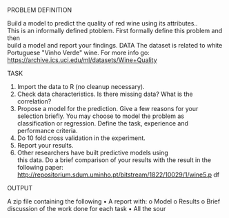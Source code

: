 PROBLEM	DEFINITION

Build	a	model to	predict	the	quality	of red wine using	its	attributes..	
This	is	an	informally	defined	ptoblem.	First	formally	define	this	problem	and	then	
build	a	model	and	report	your findings.
DATA
The	dataset is related	to	white	Portuguese	"Vinho	Verde"	wine.	For	more	info	go:	
https://archive.ics.uci.edu/ml/datasets/Wine+Quality

TASK	

1. Import	the	data	to	R	(no	cleanup	necessary).		
2. Check	data	characteristics.	Is	there	missing	data?	What	is	the	
correlation?
3. Propose	a	model	for	the	prediction.	Give	a	few	reasons	for	
your	selection	briefly.	You	may	choose	to	model	the	problem	as	
classification	or	regression.	 Define	the	task,	experience	and	performance	
criteria.
4. Do	10	fold	cross	validation	in	the	experiment.
5. Report	your	results.		
6. Other	researchers	have	built	predictive	models	using	
this	data.	Do	a brief	comparison of	your	results with	the	result	in	the	
following	paper:	
http://repositorium.sdum.uminho.pt/bitstream/1822/10029/1/wine5.p
df

OUTPUT

A	zip	file	containing	the	following
• A	report	with:
o Model
o Results
o Brief	discussion	of	the	work	done	for	each	task
• All	the	sour
